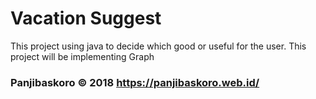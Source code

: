 # Vacation Suggest

This project using java to decide which good or useful for the user. This project will be implementing Graph


### Panjibaskoro &copy; 2018 https://panjibaskoro.web.id/
